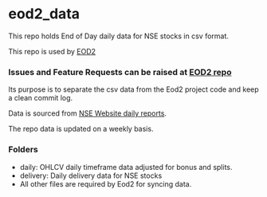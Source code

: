 # eod2_data

This repo holds End of Day daily data for NSE stocks in csv format.

This repo is used by [EOD2](https://github.com/BennyThadikaran/eod2)

### Issues and Feature Requests can be raised at [EOD2 repo](https://github.com/BennyThadikaran/eod2)

Its purpose is to separate the csv data from the Eod2 project code and keep a clean commit log.

Data is sourced from [NSE Website daily reports](https://www.nseindia.com/all-reports).

The repo data is updated on a weekly basis.

### Folders

- daily: OHLCV daily timeframe data adjusted for bonus and splits.
- delivery: Daily delivery data for NSE stocks
- All other files are required by Eod2 for syncing data.
